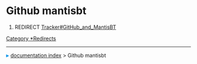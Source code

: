 # Github mantisbt
1.  REDIRECT [Tracker\#GitHub\_and\_MantisBT](Tracker#GitHub_and_MantisBT.md)



[Category   *Redirects](Category_Redirects.md)



---
![](images/Right_arrow.png) [documentation index](../README.md) > Github mantisbt
